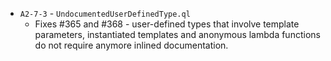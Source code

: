  - `A2-7-3` - `UndocumentedUserDefinedType.ql `
     - Fixes #365 and #368 - user-defined types that involve template parameters, instantiated templates and anonymous lambda functions do not require anymore inlined documentation.